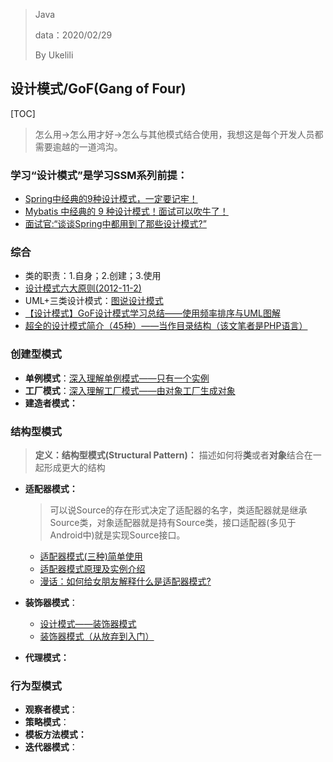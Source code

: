 > Java
>
> data：2020/02/29
>
> By Ukelili

## 设计模式/GoF(Gang of Four)

[TOC]

> 怎么用->怎么用才好->怎么与其他模式结合使用，我想这是每个开发人员都需要逾越的一道鸿沟。

### 学习“设计模式”是学习SSM系列前提：

- [Spring中经典的9种设计模式，一定要记牢！](https://mp.weixin.qq.com/s/gz2-izPrgW1AGbqqovT0cA)
- [Mybatis 中经典的 9 种设计模式！面试可以吹牛了！](https://mp.weixin.qq.com/s?__biz=MzI1NDQ3MjQxNA==&mid=2247490812&idx=1&sn=77724eaa49f7a4f4efc4c0045e1db80f&chksm=e9c5e54ddeb26c5bdad60eac3e35daa0391def6a1c1be7de10383958b606ce8940e77d47c916&scene=21#wechat_redirect)
- [面试官:“谈谈Spring中都用到了那些设计模式?”](https://blog.csdn.net/qq_34337272/article/details/90487768)

### 综合

- 类的职责：1.自身；2.创建；3.使用
- [设计模式六大原则(2012-11-2)](http://www.uml.org.cn/sjms/201211023.asp)
- UML+三类设计模式：[图说设计模式](https://design-patterns.readthedocs.io/zh_CN/latest/index.html)
- [【设计模式】GoF设计模式学习总结——使用频率排序与UML图解](https://www.cnblogs.com/chenpi/p/5222597.html)
- [超全的设计模式简介（45种）——当作目录结构（该文笔者是PHP语言）](https://juejin.im/post/5cb534386fb9a0685727e1eb)

### 创建型模式

- **单例模式**：[深入理解单例模式——只有一个实例](https://blog.csdn.net/qq_34337272/article/details/80455972)
- **工厂模式**：[深入理解工厂模式——由对象工厂生成对象](https://blog.csdn.net/qq_34337272/article/details/80472071#%E4%B8%80-%E5%B7%A5%E5%8E%82%E6%A8%A1%E5%BC%8F%E4%BB%8B%E7%BB%8D)
- **建造者模式：**

### 结构型模式

> **定义：结构型模式(Structural Pattern)：** 描述如何将**类**或者**对象**结合在一起形成更大的结构

- **适配器模式：**

  > 可以说Source的存在形式决定了适配器的名字，类适配器就是继承Source类，对象适配器就是持有Source类，接口适配器(多见于Android中)就是实现Source接口。

  - [适配器模式(三种)简单使用](https://blog.csdn.net/u012359453/article/details/79165080?utm_source=app)
  - [适配器模式原理及实例介绍](https://www.ibm.com/developerworks/cn/java/j-lo-adapter-pattern/index.html)
  - [漫话：如何给女朋友解释什么是适配器模式?](https://juejin.im/post/5d229e8a6fb9a07eef6a2f82)

- **装饰器模式**：
  - [设计模式——装饰器模式](https://juejin.im/post/5add8e9cf265da0b9d77d377)
  - [装饰器模式（从放弃到入门）](https://juejin.im/entry/580b270d0bd1d00057e5e233)

- **代理模式：**

### 行为型模式

- **观察者模式**：
- **策略模式**：
- **模板方法模式：**
- **迭代器模式**：

